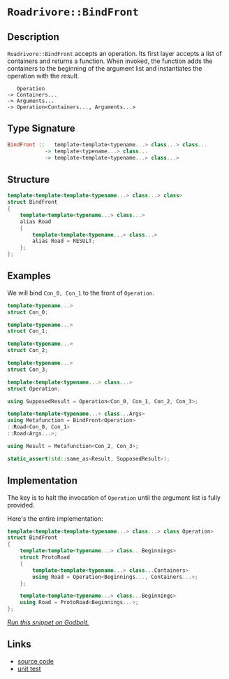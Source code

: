 <!-- Copyright 2024 Feng Mofan
SPDX-License-Identifier: Apache-2.0 -->

# `Roadrivore::BindFront`

## Description

`Roadrivore::BindFront` accepts an operation.
Its first layer accepts a list of containers and returns a function.
When invoked, the function adds the containers to the beginning of the argument list and instantiates the operation with the result.

<pre><code>   Operation
-> Containers...
-> Arguments...
-> Operation&lt;Containers..., Arguments...&gt;</code></pre>

## Type Signature

```Haskell
BindFront ::   template<template<typename...> class...> class... 
            -> template<typename...> class...
            -> template<template<typename...> class...>
```

## Structure

```C++
template<template<template<typename...> class...> class>
struct BindFront
{
    template<template<typename...> class...>
    alias Road
    {
        template<template<typename...> class...>
        alias Road = RESULT;
    };
};
```

## Examples

We will bind `Con_0, Con_1` to the front of `Operation`.

```C++
template<typename...>
struct Con_0;

template<typename...>
struct Con_1;

template<typename...>
struct Con_2;

template<typename...>
struct Con_3;

template<template<typename...> class...>
struct Operation;

using SupposedResult = Operation<Con_0, Con_1, Con_2, Con_3>;

template<template<typename...> class...Args>
using Metafunction = BindFront<Operation>
::Road<Con_0, Con_1>
::Road<Args...>;

using Result = Metafunction<Con_2, Con_3>;

static_assert(std::same_as<Result, SupposedResult>);
```

## Implementation

The key is to halt the invocation of `Operation` until the argument list is fully provided.

Here's the entire implementation:

```C++
template<template<template<typename...> class...> class Operation>
struct BindFront
{
    template<template<typename...> class...Beginnings>
    struct ProtoRoad
    {
        template<template<typename...> class...Containers>
        using Road = Operation<Beginnings..., Containers...>;
    };

    template<template<typename...> class...Beginnings>
    using Road = ProtoRoad<Beginnings...>;
};
```

[*Run this snippet on Godbolt.*](https://godbolt.org/#z:OYLghAFBqd5QCxAYwPYBMCmBRdBLAF1QCcAaPECAMzwBtMA7AQwFtMQByARg9KtQYEAysib0QXACx8BBAKoBnTAAUAHpwAMvAFYTStJg1DIApACYAQuYukl9ZATwDKjdAGFUtAK4sGe1wAyeAyYAHI%2BAEaYxCBmGqQADqgKhE4MHt6%2BekkpjgJBIeEsUTFxtpj2eQxCBEzEBBk%2BflzllWk1dQQFYZHRsfEKtfWNWS2Dnd1FJf0AlLaoXsTI7BwEmCwJBmsmAMxuaxtbmLv765tM23sEAJ4JjKyYAHTPu9gA1MgGCgrPj68fXwUbwA8ndiBc0q8TBoAIKDYheBxvCzBdAAMWIsmhMJMAHYrLC3kS3gdzpdTocLscrrd7mxfv9Pkxvr8LJhgMEGMFgAooYTifDEQQ3spMUQAEqoJjobHEt54gkwuVy0lHE6qqnq2nMekvHbvJks54eQRMYLRXn62XKoleFJGN6S6XynYAERBYIhAhObI5DC5Rh%2Bz1IbxNtXNxCDfytO0Vcrxrt2iutRI15LT1P22oeDP1AOZUd9nO5luwKbedu5jql6Bd7tFqAlNZ97OLgdzZdj2ITSe7sIA9AAqYcj0f97FD4cAFWwQinI/HA9Hy8Hi5xsPMO2Cny8WBdbjQDGWCQIpb7MIzWruOqeerLsMFSJNAH0NL2N7DLzTrzm79jH8KL5cO%2B64XmcarfnSt7RvecIEAiT4CM%2BZggdiX5Zj%2Buowf%2B8FCqGSE7Khn7gZqVwkem2ZYYygIdjhCHCqC0RegwREwpWDpCF4CQ5Jg6DipgCheLQwq7O6jHglUJwvvE%2BEMM%2BLSychIYvoRMbJsRlLpuRmY3Jh0HUQWvwwsQPJ8mx9rAG8ACymC1FQXhHlUdbIqiGJYns4nMWZIAgE6Mp7NJylIcBVqwj5fknMZPK0V2H7mVW/GCcJzk2XZDkOJCAVIWYQVyapnbqXBELIM%2BBbRAQECDOgPkKA8pWWm4iVCQQIacdxyS8U1wmvDMSYcHMtCcAArLwfjcLwqCcG41jWG8CgLEsmDymYOw8KQBCaP1cwANYgENkiPBokhcLiOwaENGhmAAbFdZgABx3fonCSLwLASBo8RjVopCTRwvAKCA8QbRwWhzHAsAwIgIALAQCReC1FAQGgGx0NEoQPJwqh3VdAC0V2SG8wDIMgbxSI8Zi8LxhAkHg1UtPwggiGI7BSDIgiKCo6ggzoegAO7ggknA8ANw2jZtP2cMC8Nw8KqBUG8WO4/jhPE6TB1mG8EAeCj9DEMtq0zLwwOg6QEBIMjCSo2QiMW1bIDAFIOU0MJFqUBE4sRMEdTXELvCe8wxDXMCETaJgDi%2B6QyNsIIwIMLQPvc6QWARF4wBuGItAA%2BNSfrIYwDiIn%2BDEGHjgAG4CeLmCqGH8MrGtwRrINie0HgETgoHHhYOL8F4G92fl8QEQda6udGC3RibXMVAGDyABqeCYLzjFjWtDPCKI4is2vHNqOLugtAYE%2BmJY1j6K3AOQHMqAnmkWc41VonH1YlhxBNA/ELTFeX60JdpC4DDuE8E0fwADJi9BiC0HIqQBAjGaIkZI0CGBgOKH0MYFRf4CA6MMIBowf4ZUwUMLo5opioNsIQ2Behxj1GQdMLgcx5qLGWBIEWHARqkC%2BhNTgCtsZ4wJkTEmZMNYQFwNTPWm46FG0nnMBAmBpR9AgDtEAkgdiPAAJw7FxJII6ZhJBXQ%2BkNK6qinocBeqQN6q1HhXS4FdO6qi7rWP2lwIa6irrsPFr9f6gN1qT1NpDM20Npbw3IJQW2ut0ZsE4HUFgpdcQ4yYPmB0XBVGPC4IdSm%2BAiAfzpmzdezMJDSG3koXeiddA5X5kwQW40WFsI4RLDgUtYbwzeHLN4USYlxISZZJJKTDqa21pbXW%2BszCG28dzMG5tUA62iMEpGkyBl9DabEpkRgklcHiM7NYkY3Yey9oHCO/tvbB1DuHbOUdGAEFjvHcWydU7p1oJnCOWAWB5wLt9Iuv9y5Z2%2BlXGuawI4NwqOLFubdvadxWN9Hufc1oDyHkoEezyx7ch8dPJgc8F5L2vBHNeTNN4FNkDvLm31Sn6DzigGalgz4RAvgon6N8BB3wfm6J%2B1hX4/Xfp/al9D0H4L8BAVwFCWiBGIeA7ICCqgCvgbkNINDSF2AwdUchOC4Fyp5VgohhQRVjEVZkZVhCZUQPoQtJhdDjE1PcVwxZHTlldOSakjQmsRGZP1hI0ZoNpGyKwDEGlTdTHmOSUdXEzjcSnUkDo/GLRakeNsF442/VfHwH8TDGWMzQlowxhwKJysWAKFLiTUu3SjiDHSaI2mehsUbxZni9mRTCU8x2KQcplThamrFonX6DSZbNPlpmgm2bc1vHzckwtwotZzKtvrHYIzY3jJQGO3WKa519FzdxZ8g7nzDtKsQFg%2BM%2BB0E2QDCA7tE4HL2dnE9QcQ4lwjmcmOccE5vMwCnNOGcs5rSeS88FvB3kZU%2BZXauyBa7/MEIC5urd27XDBd3D%2BULeAwuHqPfOSKxl8Bngoeei9l5YtkDiytOSCV7xAPWw%2BxhyU2GBZy2lVQs79iqmSk%2BL9vqoHZVgCjKqqj/0ATqkB6B9WiqlTApVfHEG8bQW0AhnQJVsfaHq4VKCIFkIk4JrVExZO0MNYwlm1TW2MYtVurNOa80FqpIMB1GSSDOqnVI0gMi5FepYb62IySdg7CGhdY6H1nO4hsW4ttnBPFAys7tSQQ01FDTutdVRkhVGnQ0VwIjnAdjac4X9V1W1jEUx8zplL065gDxSM4SQQA%3D)

## Links

- [source code](../../../../conceptrodon/roadrivore/bind_front.hpp)
- [unit test](../../../../tests/unit/metafunctions/roadrivore/bind_front.test.hpp)
